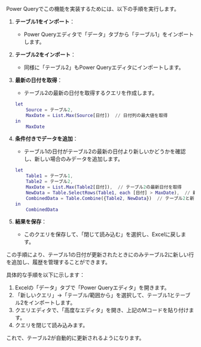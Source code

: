 Power Queryでこの機能を実装するためには、以下の手順を実行します。

1. **テーブル1をインポート**：
   - Power Queryエディタで「データ」タブから「テーブル1」をインポートします。

2. **テーブル2をインポート**：
   - 同様に「テーブル2」もPower Queryエディタにインポートします。

3. **最新の日付を取得**：
   - テーブル2の最新の日付を取得するクエリを作成します。
   ```M
   let
       Source = テーブル2,
       MaxDate = List.Max(Source[日付])  // 日付列の最大値を取得
   in
       MaxDate
   ```

4. **条件付きでデータを追加**：
   - テーブル1の日付がテーブル2の最新の日付より新しいかどうかを確認し、新しい場合のみデータを追加します。
   ```M
   let
       Table1 = テーブル1,
       Table2 = テーブル2,
       MaxDate = List.Max(Table2[日付]),  // テーブル2の最新日付を取得
       NewData = Table.SelectRows(Table1, each [日付] > MaxDate),  // 新しいデータを抽出
       CombinedData = Table.Combine({Table2, NewData})  // テーブル2と新しいデータを結合
   in
       CombinedData
   ```

5. **結果を保存**：
   - このクエリを保存して、「閉じて読み込む」を選択し、Excelに戻します。

この手順により、テーブル1の日付が更新されたときにのみテーブル2に新しい行を追加し、履歴を管理することができます。

具体的な手順を以下に示します：

1. Excelの「データ」タブで「Power Queryエディタ」を開きます。
2. 「新しいクエリ」→「テーブル/範囲から」を選択して、テーブル1とテーブル2をインポートします。
3. クエリエディタで、「高度なエディタ」を開き、上記のMコードを貼り付けます。
4. クエリを閉じて読み込みます。

これで、テーブル2が自動的に更新されるようになります。